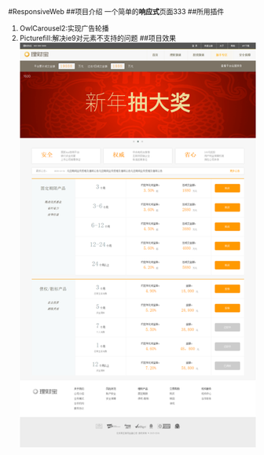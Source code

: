 #ResponsiveWeb
##项目介绍
一个简单的**响应式**页面333
##所用插件
1.  OwlCarousel2:实现广告轮播
2.  Picturefill:解决ie9对<picture>元素不支持的问题
##项目效果
![Alt text](/src/img/ResponsiveWeb-l.png)
